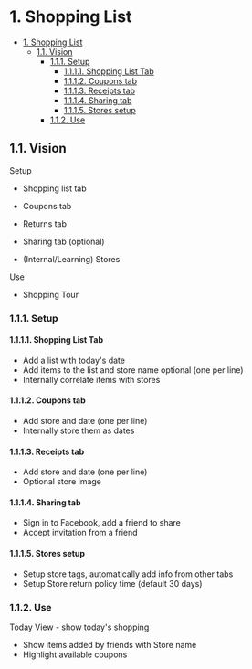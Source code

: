 # 1. Shopping List

- [1. Shopping List](#1-shopping-list)
    - [1.1. Vision](#11-vision)
        - [1.1.1. Setup](#111-setup)
            - [1.1.1.1. Shopping List Tab](#1111-shopping-list-tab)
            - [1.1.1.2. Coupons tab](#1112-coupons-tab)
            - [1.1.1.3. Receipts tab](#1113-receipts-tab)
            - [1.1.1.4. Sharing tab](#1114-sharing-tab)
            - [1.1.1.5. Stores setup](#1115-stores-setup)
        - [1.1.2. Use](#112-use)

<!-- /TOC -->


## 1.1. Vision

Setup

- Shopping list tab 
- Coupons tab 
- Returns tab <!-- TOC -->


- Sharing tab (optional)
- (Internal/Learning) Stores

Use

- Shopping Tour

### 1.1.1. Setup 
#### 1.1.1.1. Shopping List Tab

- Add a list with today's date 
- Add items to the list and store name optional (one per line)
- Internally correlate items with stores

#### 1.1.1.2. Coupons tab

- Add store and date (one per line)
- Internally store them as dates

#### 1.1.1.3. Receipts tab

- Add store and date (one per line)
- Optional store image

#### 1.1.1.4. Sharing tab

- Sign in to Facebook, add a friend to share
- Accept invitation from a friend

#### 1.1.1.5. Stores setup

- Setup store tags, automatically add info from other tabs
- Setup Store return policy time (default 30 days)

### 1.1.2. Use

Today View - show today's shopping

- Show items added by friends with Store name
- Highlight available coupons



